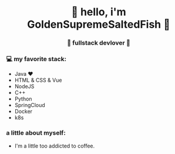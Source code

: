 <h1 align="center"> 🤩 hello, i'm GoldenSupremeSaltedFish 🤩 </h1>
<h3 align="center">🚀 fullstack devlover 🚀</h3>

### 💻 my favorite stack:

- Java ❤
- HTML & CSS & Vue
- NodeJS 
- C++
- Python
- SpringCloud
- Docker
- k8s

###  a little about myself:

- I'm a little too addicted to coffee.

<h1 align="center">


